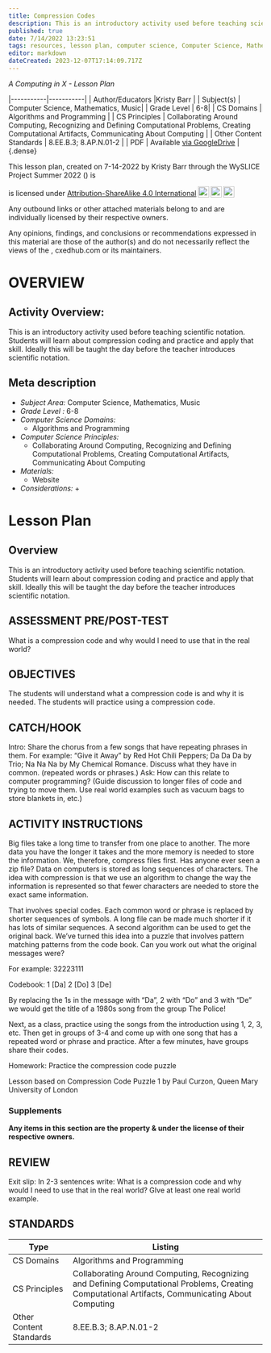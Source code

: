 ```yaml
---
title: Compression Codes
description: This is an introductory activity used before teaching scientific notation.  Students will learn about compression coding and practice and apply that skill.  Ideally this will be taught the day before the teacher introduces scientific notation.
published: true
date: 7/14/2022 13:23:51
tags: resources, lesson plan, computer science, Computer Science, Mathematics, Music 
editor: markdown
dateCreated: 2023-12-07T17:14:09.717Z
---
```

*A Computing in X - Lesson Plan*

|-----------|-----------|
| Author/Educators |Kristy Barr |
| Subject(s) | Computer Science, Mathematics, Music|
| Grade Level | 6-8|
| CS Domains | Algorithms and Programming |
| CS Principles | Collaborating Around Computing, Recognizing and Defining Computational Problems, Creating Computational Artifacts, Communicating About Computing |
| Other Content Standards | 8.EE.B.3; 8.AP.N.01-2 | 
| PDF | Available [via GoogleDrive]() |
{.dense}






This lesson plan, created on 7-14-2022 by Kristy Barr through the  WySLICE Project Summer 2022 () is  <p xmlns:cc="http://creativecommons.org/ns#" >  is licensed under <a href="http://creativecommons.org/licenses/by-sa/4.0/?ref=chooser-v1" target="_blank" rel="license noopener noreferrer" style="display:inline-block;">Attribution-ShareAlike 4.0 International<img style="height:22px!important;margin-left:3px;vertical-align:text-bottom;" src="https://mirrors.creativecommons.org/presskit/icons/cc.svg?ref=chooser-v1"><img style="height:22px!important;margin-left:3px;vertical-align:text-bottom;" src="https://mirrors.creativecommons.org/presskit/icons/by.svg?ref=chooser-v1"><img style="height:22px!important;margin-left:3px;vertical-align:text-bottom;" src="https://mirrors.creativecommons.org/presskit/icons/sa.svg?ref=chooser-v1"></a></p>


Any outbound links or other attached materials belong to and are individually licensed by their respective owners. 


Any opinions, findings, and conclusions or recommendations expressed in this material are those of the author(s) and do not necessarily reflect the views of the , cxedhub.com or its maintainers.


# OVERVIEW
## Activity Overview:  
This is an introductory activity used before teaching scientific notation.  Students will learn about compression coding and practice and apply that skill.  Ideally this will be taught the day before the teacher introduces scientific notation.
## Meta description
+ *Subject Area:* Computer Science, Mathematics, Music 
+ *Grade Level :* 6-8 
+ *Computer Science Domains:*
   + Algorithms and Programming
+ *Computer Science Principles:*
   + Collaborating Around Computing, Recognizing and Defining Computational Problems, Creating Computational Artifacts, Communicating About Computing
+ *Materials:* 
   + Website
+ *Considerations:*
   + 


# Lesson Plan
## Overview
This is an introductory activity used before teaching scientific notation.  Students will learn about compression coding and practice and apply that skill.  Ideally this will be taught the day before the teacher introduces scientific notation.
## ASSESSMENT PRE/POST-TEST
What is a compression code and why would I need to use that in the real world?
## OBJECTIVES
The students will understand what a compression code is and why it is needed.
The students will practice using a compression code.


## CATCH/HOOK
Intro: Share the chorus from a few songs that have repeating phrases in them. For example: “Give it Away” by Red Hot Chili Peppers; Da Da Da by Trio; Na Na Na by My Chemical Romance.
Discuss what they have in common. (repeated words or phrases.) 
Ask: How can this relate to computer programming? (Guide discussion to longer files of code and trying to move them. Use real world examples such as vacuum bags to store blankets in, etc.)


## ACTIVITY INSTRUCTIONS
Big files take a long time to transfer from one place to another.  The more data you have the longer it takes and the more memory is needed to store the information.  We, therefore, compress files first.  Has anyone ever seen a zip file?  Data on computers is stored as long sequences of characters.  The idea with compression is that we use an algorithm to change the way the information is represented so that fewer characters are needed to store the exact same information.


That involves special codes.  Each common word or phrase is replaced by shorter sequences of symbols.  A long file can be made much shorter if it has lots of similar sequences.  A second algorithm can be used to get the original back. We’ve turned this idea into a puzzle that involves pattern matching patterns from the code book.  Can you work out what the original messages were?


For example:
        32223111


Codebook:
1 [Da]
2 [Do]
3 [De]


By replacing the 1s in the message with “Da”, 2 with “Do” and 3 with “De” we would get the title of a 1980s song from the group The Police!


Next, as a class, practice using the songs from the introduction using 1, 2, 3, etc.  Then get in groups of 3-4 and come up with one song that has a repeated word or phrase and practice.  After a few minutes, have groups share their codes.


Homework: Practice the compression code puzzle




Lesson based on Compression Code Puzzle 1 by Paul Curzon, Queen Mary University of London


### Supplements
**Any items in this section are the property & under the license of their respective owners.**






## REVIEW
Exit slip: In 2-3 sentences write: What is a compression code and why would I need to use that in the real world? GIve at least one real world example.
## STANDARDS        
| Type | Listing | 
|-----------|-----------|
| CS Domains  | Algorithms and Programming|
| CS Principles   | Collaborating Around Computing, Recognizing and Defining Computational Problems, Creating Computational Artifacts, Communicating About Computing|
| Other Content Standards | 8.EE.B.3; 8.AP.N.01-2  |